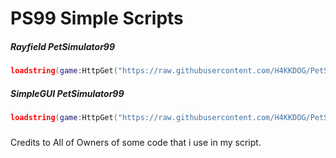 # PS99 Simple Scripts

##### Rayfield PetSimulator99
```lua
loadstring(game:HttpGet("https://raw.githubusercontent.com/H4KKDOG/PetSimulator99/main/RayfieldPS99Solara.lua"))()
```

##### SimpleGUI PetSimulator99
```lua
loadstring(game:HttpGet("https://raw.githubusercontent.com/H4KKDOG/PetSimulator99/main/SimpleGUISolara.lua"))()
```

###
Credits to All of Owners of some code that i use in my script.
